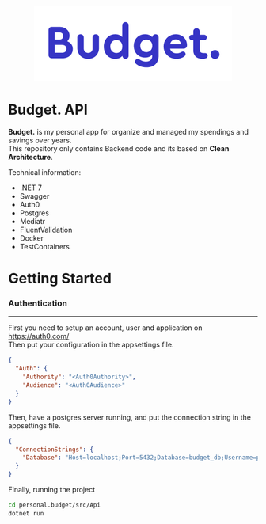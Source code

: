 <p align="center">
    <img src="./doc/logo.png" />
</p>

# Budget. API

**Budget.** is my personal app for organize and managed my spendings and savings over years.\
This repository only contains Backend code and its based on **Clean Architecture**.

Technical information:

- .NET 7
- Swagger
- Auth0
- Postgres
- Mediatr
- FluentValidation
- Docker
- TestContainers

# Getting Started

### Authentication

---

First you need to setup an account, user and application on https://auth0.com/ \
Then put your configuration in the appsettings file.

```json
{
  "Auth": {
    "Authority": "<Auth0Authority>",
    "Audience": "<Auth0Audience>"
  }
}
```

Then, have a postgres server running, and put the connection string in the appsettings file.

```json
{
  "ConnectionStrings": {
    "Database": "Host=localhost;Port=5432;Database=budget_db;Username=postgres;Password=postgrespw"
  }
}
```

Finally, running the project

```bash
cd personal.budget/src/Api
dotnet run
```
